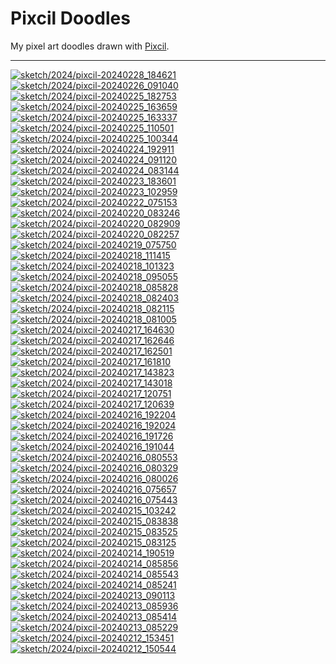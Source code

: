 Pixcil Doodles
==============

My pixel art doodles drawn with [Pixcil](https://github.com/sile/pixcil).

---

[![sketch/2024/pixcil-20240228_184621](https://sile.github.io/doodles/sketch/2024/pixcil-20240228_184621.png)](https://sile.github.io/doodles/sketch/2024/pixcil-20240228_184621.html)
[![sketch/2024/pixcil-20240226_091040](https://sile.github.io/doodles/sketch/2024/pixcil-20240226_091040.png)](https://sile.github.io/doodles/sketch/2024/pixcil-20240226_091040.html)
[![sketch/2024/pixcil-20240225_182753](https://sile.github.io/doodles/sketch/2024/pixcil-20240225_182753.png)](https://sile.github.io/doodles/sketch/2024/pixcil-20240225_182753.html)
[![sketch/2024/pixcil-20240225_163659](https://sile.github.io/doodles/sketch/2024/pixcil-20240225_163659.png)](https://sile.github.io/doodles/sketch/2024/pixcil-20240225_163659.html)
[![sketch/2024/pixcil-20240225_163337](https://sile.github.io/doodles/sketch/2024/pixcil-20240225_163337.png)](https://sile.github.io/doodles/sketch/2024/pixcil-20240225_163337.html)
[![sketch/2024/pixcil-20240225_110501](https://sile.github.io/doodles/sketch/2024/pixcil-20240225_110501.png)](https://sile.github.io/doodles/sketch/2024/pixcil-20240225_110501.html)
[![sketch/2024/pixcil-20240225_100344](https://sile.github.io/doodles/sketch/2024/pixcil-20240225_100344.png)](https://sile.github.io/doodles/sketch/2024/pixcil-20240225_100344.html)
[![sketch/2024/pixcil-20240224_192911](https://sile.github.io/doodles/sketch/2024/pixcil-20240224_192911.png)](https://sile.github.io/doodles/sketch/2024/pixcil-20240224_192911.html)
[![sketch/2024/pixcil-20240224_091120](https://sile.github.io/doodles/sketch/2024/pixcil-20240224_091120.png)](https://sile.github.io/doodles/sketch/2024/pixcil-20240224_091120.html)
[![sketch/2024/pixcil-20240224_083144](https://sile.github.io/doodles/sketch/2024/pixcil-20240224_083144.png)](https://sile.github.io/doodles/sketch/2024/pixcil-20240224_083144.html)
[![sketch/2024/pixcil-20240223_183601](https://sile.github.io/doodles/sketch/2024/pixcil-20240223_183601.png)](https://sile.github.io/doodles/sketch/2024/pixcil-20240223_183601.html)
[![sketch/2024/pixcil-20240223_102959](https://sile.github.io/doodles/sketch/2024/pixcil-20240223_102959.png)](https://sile.github.io/doodles/sketch/2024/pixcil-20240223_102959.html)
[![sketch/2024/pixcil-20240222_075153](https://sile.github.io/doodles/sketch/2024/pixcil-20240222_075153.png)](https://sile.github.io/doodles/sketch/2024/pixcil-20240222_075153.html)
[![sketch/2024/pixcil-20240220_083246](https://sile.github.io/doodles/sketch/2024/pixcil-20240220_083246.png)](https://sile.github.io/doodles/sketch/2024/pixcil-20240220_083246.html)
[![sketch/2024/pixcil-20240220_082909](https://sile.github.io/doodles/sketch/2024/pixcil-20240220_082909.png)](https://sile.github.io/doodles/sketch/2024/pixcil-20240220_082909.html)
[![sketch/2024/pixcil-20240220_082257](https://sile.github.io/doodles/sketch/2024/pixcil-20240220_082257.png)](https://sile.github.io/doodles/sketch/2024/pixcil-20240220_082257.html)
[![sketch/2024/pixcil-20240219_075750](https://sile.github.io/doodles/sketch/2024/pixcil-20240219_075750.png)](https://sile.github.io/doodles/sketch/2024/pixcil-20240219_075750.html)
[![sketch/2024/pixcil-20240218_111415](https://sile.github.io/doodles/sketch/2024/pixcil-20240218_111415.png)](https://sile.github.io/doodles/sketch/2024/pixcil-20240218_111415.html)
[![sketch/2024/pixcil-20240218_101323](https://sile.github.io/doodles/sketch/2024/pixcil-20240218_101323.png)](https://sile.github.io/doodles/sketch/2024/pixcil-20240218_101323.html)
[![sketch/2024/pixcil-20240218_095055](https://sile.github.io/doodles/sketch/2024/pixcil-20240218_095055.png)](https://sile.github.io/doodles/sketch/2024/pixcil-20240218_095055.html)
[![sketch/2024/pixcil-20240218_085828](https://sile.github.io/doodles/sketch/2024/pixcil-20240218_085828.png)](https://sile.github.io/doodles/sketch/2024/pixcil-20240218_085828.html)
[![sketch/2024/pixcil-20240218_082403](https://sile.github.io/doodles/sketch/2024/pixcil-20240218_082403.png)](https://sile.github.io/doodles/sketch/2024/pixcil-20240218_082403.html)
[![sketch/2024/pixcil-20240218_082115](https://sile.github.io/doodles/sketch/2024/pixcil-20240218_082115.png)](https://sile.github.io/doodles/sketch/2024/pixcil-20240218_082115.html)
[![sketch/2024/pixcil-20240218_081005](https://sile.github.io/doodles/sketch/2024/pixcil-20240218_081005.png)](https://sile.github.io/doodles/sketch/2024/pixcil-20240218_081005.html)
[![sketch/2024/pixcil-20240217_164630](https://sile.github.io/doodles/sketch/2024/pixcil-20240217_164630.png)](https://sile.github.io/doodles/sketch/2024/pixcil-20240217_164630.html)
[![sketch/2024/pixcil-20240217_162646](https://sile.github.io/doodles/sketch/2024/pixcil-20240217_162646.png)](https://sile.github.io/doodles/sketch/2024/pixcil-20240217_162646.html)
[![sketch/2024/pixcil-20240217_162501](https://sile.github.io/doodles/sketch/2024/pixcil-20240217_162501.png)](https://sile.github.io/doodles/sketch/2024/pixcil-20240217_162501.html)
[![sketch/2024/pixcil-20240217_161810](https://sile.github.io/doodles/sketch/2024/pixcil-20240217_161810.png)](https://sile.github.io/doodles/sketch/2024/pixcil-20240217_161810.html)
[![sketch/2024/pixcil-20240217_143823](https://sile.github.io/doodles/sketch/2024/pixcil-20240217_143823.png)](https://sile.github.io/doodles/sketch/2024/pixcil-20240217_143823.html)
[![sketch/2024/pixcil-20240217_143018](https://sile.github.io/doodles/sketch/2024/pixcil-20240217_143018.png)](https://sile.github.io/doodles/sketch/2024/pixcil-20240217_143018.html)
[![sketch/2024/pixcil-20240217_120751](https://sile.github.io/doodles/sketch/2024/pixcil-20240217_120751.png)](https://sile.github.io/doodles/sketch/2024/pixcil-20240217_120751.html)
[![sketch/2024/pixcil-20240217_120639](https://sile.github.io/doodles/sketch/2024/pixcil-20240217_120639.png)](https://sile.github.io/doodles/sketch/2024/pixcil-20240217_120639.html)
[![sketch/2024/pixcil-20240216_192204](https://sile.github.io/doodles/sketch/2024/pixcil-20240216_192204.png)](https://sile.github.io/doodles/sketch/2024/pixcil-20240216_192204.html)
[![sketch/2024/pixcil-20240216_192024](https://sile.github.io/doodles/sketch/2024/pixcil-20240216_192024.png)](https://sile.github.io/doodles/sketch/2024/pixcil-20240216_192024.html)
[![sketch/2024/pixcil-20240216_191726](https://sile.github.io/doodles/sketch/2024/pixcil-20240216_191726.png)](https://sile.github.io/doodles/sketch/2024/pixcil-20240216_191726.html)
[![sketch/2024/pixcil-20240216_191044](https://sile.github.io/doodles/sketch/2024/pixcil-20240216_191044.png)](https://sile.github.io/doodles/sketch/2024/pixcil-20240216_191044.html)
[![sketch/2024/pixcil-20240216_080553](https://sile.github.io/doodles/sketch/2024/pixcil-20240216_080553.png)](https://sile.github.io/doodles/sketch/2024/pixcil-20240216_080553.html)
[![sketch/2024/pixcil-20240216_080329](https://sile.github.io/doodles/sketch/2024/pixcil-20240216_080329.png)](https://sile.github.io/doodles/sketch/2024/pixcil-20240216_080329.html)
[![sketch/2024/pixcil-20240216_080026](https://sile.github.io/doodles/sketch/2024/pixcil-20240216_080026.png)](https://sile.github.io/doodles/sketch/2024/pixcil-20240216_080026.html)
[![sketch/2024/pixcil-20240216_075657](https://sile.github.io/doodles/sketch/2024/pixcil-20240216_075657.png)](https://sile.github.io/doodles/sketch/2024/pixcil-20240216_075657.html)
[![sketch/2024/pixcil-20240216_075443](https://sile.github.io/doodles/sketch/2024/pixcil-20240216_075443.png)](https://sile.github.io/doodles/sketch/2024/pixcil-20240216_075443.html)
[![sketch/2024/pixcil-20240215_103242](https://sile.github.io/doodles/sketch/2024/pixcil-20240215_103242.png)](https://sile.github.io/doodles/sketch/2024/pixcil-20240215_103242.html)
[![sketch/2024/pixcil-20240215_083838](https://sile.github.io/doodles/sketch/2024/pixcil-20240215_083838.png)](https://sile.github.io/doodles/sketch/2024/pixcil-20240215_083838.html)
[![sketch/2024/pixcil-20240215_083525](https://sile.github.io/doodles/sketch/2024/pixcil-20240215_083525.png)](https://sile.github.io/doodles/sketch/2024/pixcil-20240215_083525.html)
[![sketch/2024/pixcil-20240215_083125](https://sile.github.io/doodles/sketch/2024/pixcil-20240215_083125.png)](https://sile.github.io/doodles/sketch/2024/pixcil-20240215_083125.html)
[![sketch/2024/pixcil-20240214_190519](https://sile.github.io/doodles/sketch/2024/pixcil-20240214_190519.png)](https://sile.github.io/doodles/sketch/2024/pixcil-20240214_190519.html)
[![sketch/2024/pixcil-20240214_085856](https://sile.github.io/doodles/sketch/2024/pixcil-20240214_085856.png)](https://sile.github.io/doodles/sketch/2024/pixcil-20240214_085856.html)
[![sketch/2024/pixcil-20240214_085543](https://sile.github.io/doodles/sketch/2024/pixcil-20240214_085543.png)](https://sile.github.io/doodles/sketch/2024/pixcil-20240214_085543.html)
[![sketch/2024/pixcil-20240214_085241](https://sile.github.io/doodles/sketch/2024/pixcil-20240214_085241.png)](https://sile.github.io/doodles/sketch/2024/pixcil-20240214_085241.html)
[![sketch/2024/pixcil-20240213_090113](https://sile.github.io/doodles/sketch/2024/pixcil-20240213_090113.png)](https://sile.github.io/doodles/sketch/2024/pixcil-20240213_090113.html)
[![sketch/2024/pixcil-20240213_085936](https://sile.github.io/doodles/sketch/2024/pixcil-20240213_085936.png)](https://sile.github.io/doodles/sketch/2024/pixcil-20240213_085936.html)
[![sketch/2024/pixcil-20240213_085414](https://sile.github.io/doodles/sketch/2024/pixcil-20240213_085414.png)](https://sile.github.io/doodles/sketch/2024/pixcil-20240213_085414.html)
[![sketch/2024/pixcil-20240213_085229](https://sile.github.io/doodles/sketch/2024/pixcil-20240213_085229.png)](https://sile.github.io/doodles/sketch/2024/pixcil-20240213_085229.html)
[![sketch/2024/pixcil-20240212_153451](https://sile.github.io/doodles/sketch/2024/pixcil-20240212_153451.png)](https://sile.github.io/doodles/sketch/2024/pixcil-20240212_153451.html)
[![sketch/2024/pixcil-20240212_150544](https://sile.github.io/doodles/sketch/2024/pixcil-20240212_150544.png)](https://sile.github.io/doodles/sketch/2024/pixcil-20240212_150544.html)

